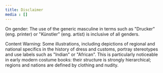 ```yaml
---
title: Disclaimer
media : []
---
```

On gender: The use of the generic masculine in terms such as "Drucker" (eng. printer) or "Künstler" (eng. artist) is inclusive of all genders.

Content Warning: Some illustrations, including depictions of regional and national specifics in the history of dress and customs, portray stereotypes and use labels such as "Indian" or "African". This is particularly noticeable in early modern costume books: their structure is strongly hierarchical; regions and nations are defined by clothing and nudity.
